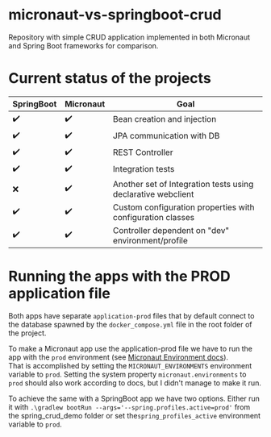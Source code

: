 # micronaut-vs-springboot-crud
Repository with simple CRUD application implemented in both Micronaut and Spring Boot frameworks for comparison.

# Current status of the projects

| SpringBoot | Micronaut | Goal                                                         |
|------------|-----------|--------------------------------------------------------------|
| ✔️         | ✔️        | Bean creation and injection                                  |
| ✔️         | ✔️        | JPA communication with DB                                    |
| ✔️         | ✔️        | REST Controller                                              |
| ✔️         | ✔️        | Integration tests                                            |
| ❌          | ✔️        | Another set of Integration tests using declarative webclient |
| ✔️         | ✔️        | Custom configuration properties with configuration classes   |
| ✔️         | ✔️        | Controller dependent on "dev" environment/profile            |

# Running the apps with the PROD application file
Both apps have separate `application-prod` files that by default connect to the database spawned by the `docker_compose.yml` file in the root folder of the project.

To make a Micronaut app use the application-prod file we have to run the app with the `prod` environment (see [Micronaut Environment docs](https://docs.micronaut.io/latest/guide/)).\
That is accomplished by setting the `MICRONAUT_ENVIRONMENTS` environment variable to `prod`. Setting the system property `micronaut.environments` to `prod` should also work according to docs, but I didn't manage to make it run.

To achieve the same with a SpringBoot app we have two options. Either run it with `.\gradlew bootRun --args='--spring.profiles.active=prod'` from the spring_crud_demo folder or set the`spring_profiles_active` environment variable to `prod`.